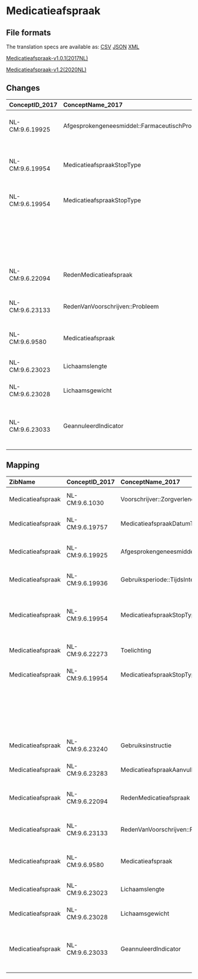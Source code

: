 # Medicatieafspraak
## File formats

The translation specs are available as: 
[CSV](../csv/Medicatieafspraak.csv) [JSON](../json/Medicatieafspraak.json) [XML](../xml/Medicatieafspraak.xml)



[Medicatieafspraak-v1.0.1(2017NL)](https://zibs.nl/wiki/Medicatieafspraak-v1.0.1(2017NL))

[Medicatieafspraak-v1.2(2020NL)](https://zibs.nl/wiki/Medicatieafspraak-v1.2(2020NL))









## Changes

| ConceptID_2017   | ConceptName_2017                              | Change                  | TypeChange                         | Impact_heen   | TRANSLATIE_spec_heen                                                                                                                                                                                                                 | Impact_terug   | TRANSLATIE_spec_terug                                                                                    | Omschrijving                                                                                                             |
|:-----------------|:----------------------------------------------|:------------------------|:-----------------------------------|:--------------|:-------------------------------------------------------------------------------------------------------------------------------------------------------------------------------------------------------------------------------------|:---------------|:---------------------------------------------------------------------------------------------------------|:-------------------------------------------------------------------------------------------------------------------------|
| NL-CM:9.6.19925  | Afgesprokengeneesmiddel::FarmaceutischProduct | oranje: minor wijziging | CONCEPT NAME CHANGED (EN)          | low           | CONCEPT NAME CHANGED (EN): AgreedMedicine::FarmaceuticalProduct -> AgreedMedicine::PharmaceuticalProduct                                                                                                                             | low            | CONCEPT NAME CHANGED (EN): AgreedMedicine::PharmaceuticalProduct -> AgreedMedicine::FarmaceuticalProduct | In engelse vertaling overal Farmaceutical vervangen door Pharmaceutical (7X)                                             |
| NL-CM:9.6.19954  | MedicatieafspraakStopType                     | oranje: minor wijziging | TERMINOLOGY MAPPING CONCEPT CHANGE | low           | SCT DefintionCode [blank] -> [274512008 Behandeling met geneesmiddel stopgezet]                                                                                                                                                      | low            | SCT DefintionCode [274512008 Behandeling met geneesmiddel stopgezet] -> [blank]                          | DCM::DefinitionCodes van de medicatie zibs gelijk getrokken aan de wijzigingen reeds doorgevoerd in MedicatieProces(MP). |
| NL-CM:9.6.19954  | MedicatieafspraakStopType                     | oranje: minor wijziging | VALUESET CHANGES                   | medium        | VALUESET CHANGES                                                                                                                                                                                                                     | medium         | VALUESET CHANGES                                                                                         | DefinitionCode toegevoegd aan concept                                                                                    |
|                  |                                               |                         |                                    |               |                                                                                                                                                                                                                                      |                |                                                                                                          | Erratum. SCT codes in codelijst zijn vervangen. Klopten niet mee. Uiteindelijke lijst heeft 2 items (met 2 deprecated)   |
| NL-CM:9.6.22094  | RedenMedicatieafspraak                        | oranje: minor wijziging | TERMINOLOGY MAPPING CONCEPT CHANGE | low           | SCT DefintionCode [blank] -> [112241000146101 Reden voor voorschrift]                                                                                                                                                                | low            | SCT DefintionCode [112241000146101 Reden voor voorschrift] -> [blank]                                    | DefinitionCode toegevoegd aan concept                                                                                    |
| NL-CM:9.6.23133  | RedenVanVoorschrijven::Probleem               | oranje: minor wijziging | TERMINOLOGY MAPPING CONCEPT CHANGE | low           | SCT DefintionCode [blank] -> [112201000146104 Medische reden van voorschrijven]                                                                                                                                                      | low            | SCT DefintionCode [112201000146104 Medische reden van voorschrijven] -> [blank]                          | DefinitionCode toegevoegd aan concept                                                                                    |
| NL-CM:9.6.9580   | Medicatieafspraak                             | oranje: minor wijziging | TERMINOLOGY MAPPING CONCEPT CHANGE | low           | SCT DefintionCode [blank] -> [16076005 Voorschrijven]                                                                                                                                                                                | low            | SCT DefintionCode [16076005 Voorschrijven] -> [blank]                                                    | DefinitionCode toegevoegd aan rootconcept                                                                                |
| NL-CM:9.6.23023  | Lichaamslengte                                | rood: major wijziging   | CONCEPT REMOVED                    | high          | DELETED FIELD:  IF NL-CM:9.6.23023 <> [blank] THEN source -> target=[rootconcept lichaamslengte zib]                                                                                                                                 | low            |                                                                                                          | verwijzing naar zib lichaamslengte verwijderd                                                                            |
| NL-CM:9.6.23028  | Lichaamsgewicht                               | rood: major wijziging   | CONCEPT REMOVED                    | high          | DELETED FIELD:  IF NL-CM:9.6.23028 <> [blank] THEN source -> target=[rootconcept lichaamsgewicht zib]                                                                                                                                | low            |                                                                                                          | verwijzing naar zib lichaamsgewicht verwijderd                                                                           |
| NL-CM:9.6.23033  | GeannuleerdIndicator                          | rood: major wijziging   | CONCEPT REMOVED                    | high          | vgeanuleerde medicatieafspraken zijn conceptueel geen afspraken en bestaan ook niet als zodanig in publicatie 2020. Als translatie hiervoor nodig is zal er een non-zib data item moeten bestaan of worden aangemaakt in de dataset. | low            |                                                                                                          | geanuleerd indicator verwijderd                                                                                          |

## Mapping

| ZibName           | ConceptID_2017   | ConceptName_2017                              | Codelists_2017                                  | Change                  | ConceptID_2020   | ConceptName_2020                              | Codelists_2020                                  | Bits             | Omschrijving                                                                                                             | TypeChange                         | Impact_heen   | TRANSLATIE_spec_heen                                                                                                                                                                                                                 | Impact_terug   | TRANSLATIE_spec_terug                                                                                    |
|:------------------|:-----------------|:----------------------------------------------|:------------------------------------------------|:------------------------|:-----------------|:----------------------------------------------|:------------------------------------------------|:-----------------|:-------------------------------------------------------------------------------------------------------------------------|:-----------------------------------|:--------------|:-------------------------------------------------------------------------------------------------------------------------------------------------------------------------------------------------------------------------------------|:---------------|:---------------------------------------------------------------------------------------------------------|
| Medicatieafspraak | NL-CM:9.6.1030   | Voorschrijver::Zorgverlener                   |                                                 | groen: geen wijziging   | NL-CM:9.6.1030   | Voorschrijver::Zorgverlener                   |                                                 |                  |                                                                                                                          |                                    |               |                                                                                                                                                                                                                                      |                |                                                                                                          |
| Medicatieafspraak | NL-CM:9.6.19757  | MedicatieafspraakDatumTijd                    |                                                 | groen: geen wijziging   | NL-CM:9.6.19757  | MedicatieafspraakDatumTijd                    |                                                 |                  |                                                                                                                          |                                    |               |                                                                                                                                                                                                                                      |                |                                                                                                          |
| Medicatieafspraak | NL-CM:9.6.19925  | Afgesprokengeneesmiddel::FarmaceutischProduct |                                                 | oranje: minor wijziging | NL-CM:9.6.19925  | Afgesprokengeneesmiddel::FarmaceutischProduct |                                                 | ZIB-911          | In engelse vertaling overal Farmaceutical vervangen door Pharmaceutical (7X)                                             | CONCEPT NAME CHANGED (EN)          | low           | CONCEPT NAME CHANGED (EN): AgreedMedicine::FarmaceuticalProduct -> AgreedMedicine::PharmaceuticalProduct                                                                                                                             | low            | CONCEPT NAME CHANGED (EN): AgreedMedicine::PharmaceuticalProduct -> AgreedMedicine::FarmaceuticalProduct |
| Medicatieafspraak | NL-CM:9.6.19936  | Gebruiksperiode::TijdsInterval                |                                                 | groen: geen wijziging   | NL-CM:9.6.19936  | Gebruiksperiode::TijdsInterval                |                                                 |                  |                                                                                                                          |                                    |               |                                                                                                                                                                                                                                      |                |                                                                                                          |
| Medicatieafspraak | NL-CM:9.6.19954  | MedicatieafspraakStopType                     | MedicatieafspraakStopTypeCodelijst              | oranje: minor wijziging | NL-CM:9.6.19954  | MedicatieafspraakStopType                     | MedicatieafspraakStopTypeCodelijst              | ZIB-888          | DCM::DefinitionCodes van de medicatie zibs gelijk getrokken aan de wijzigingen reeds doorgevoerd in MedicatieProces(MP). | TERMINOLOGY MAPPING CONCEPT CHANGE | low           | SCT DefintionCode [blank] -> [274512008 Behandeling met geneesmiddel stopgezet]                                                                                                                                                      | low            | SCT DefintionCode [274512008 Behandeling met geneesmiddel stopgezet] -> [blank]                          |
| Medicatieafspraak | NL-CM:9.6.22273  | Toelichting                                   |                                                 | groen: geen wijziging   | NL-CM:9.6.22273  | Toelichting                                   |                                                 |                  |                                                                                                                          |                                    |               |                                                                                                                                                                                                                                      |                |                                                                                                          |
| Medicatieafspraak | NL-CM:9.6.19954  | MedicatieafspraakStopType                     | MedicatieafspraakStopTypeCodelijst              | oranje: minor wijziging | NL-CM:9.6.19954  | MedicatieafspraakStopType                     | MedicatieafspraakStopTypeCodelijst              | ZIB-888|ZIB-1454 | DefinitionCode toegevoegd aan concept                                                                                    | VALUESET CHANGES                   | medium        | VALUESET CHANGES                                                                                                                                                                                                                     | medium         | VALUESET CHANGES                                                                                         |
|                   |                  |                                               |                                                 |                         |                  |                                               |                                                 |                  | Erratum. SCT codes in codelijst zijn vervangen. Klopten niet mee. Uiteindelijke lijst heeft 2 items (met 2 deprecated)   |                                    |               |                                                                                                                                                                                                                                      |                |                                                                                                          |
| Medicatieafspraak | NL-CM:9.6.23240  | Gebruiksinstructie                            |                                                 | groen: geen wijziging   | NL-CM:9.6.23240  | Gebruiksinstructie                            |                                                 |                  |                                                                                                                          |                                    |               |                                                                                                                                                                                                                                      |                |                                                                                                          |
| Medicatieafspraak | NL-CM:9.6.23283  | MedicatieafspraakAanvullendeInformatie        | MedicatieafspraakAanvullendeInformatieCodelijst | groen: geen wijziging   | NL-CM:9.6.23283  | MedicatieafspraakAanvullendeInformatie        | MedicatieafspraakAanvullendeInformatieCodelijst |                  |                                                                                                                          |                                    |               |                                                                                                                                                                                                                                      |                |                                                                                                          |
| Medicatieafspraak | NL-CM:9.6.22094  | RedenMedicatieafspraak                        | RedenMedicatieafspraakCodelijst                 | oranje: minor wijziging | NL-CM:9.6.22094  | RedenMedicatieafspraak                        | RedenMedicatieafspraakCodelijst                 | ZIB-888          | DefinitionCode toegevoegd aan concept                                                                                    | TERMINOLOGY MAPPING CONCEPT CHANGE | low           | SCT DefintionCode [blank] -> [112241000146101 Reden voor voorschrift]                                                                                                                                                                | low            | SCT DefintionCode [112241000146101 Reden voor voorschrift] -> [blank]                                    |
| Medicatieafspraak | NL-CM:9.6.23133  | RedenVanVoorschrijven::Probleem               |                                                 | oranje: minor wijziging | NL-CM:9.6.23133  | RedenVanVoorschrijven::Probleem               |                                                 | ZIB-888          | DefinitionCode toegevoegd aan concept                                                                                    | TERMINOLOGY MAPPING CONCEPT CHANGE | low           | SCT DefintionCode [blank] -> [112201000146104 Medische reden van voorschrijven]                                                                                                                                                      | low            | SCT DefintionCode [112201000146104 Medische reden van voorschrijven] -> [blank]                          |
| Medicatieafspraak | NL-CM:9.6.9580   | Medicatieafspraak                             |                                                 | oranje: minor wijziging | NL-CM:9.6.9580   | Medicatieafspraak                             |                                                 | ZIB-888          | DefinitionCode toegevoegd aan rootconcept                                                                                | TERMINOLOGY MAPPING CONCEPT CHANGE | low           | SCT DefintionCode [blank] -> [16076005 Voorschrijven]                                                                                                                                                                                | low            | SCT DefintionCode [16076005 Voorschrijven] -> [blank]                                                    |
| Medicatieafspraak | NL-CM:9.6.23023  | Lichaamslengte                                |                                                 | rood: major wijziging   |                  |                                               |                                                 | ZIB-1020         | verwijzing naar zib lichaamslengte verwijderd                                                                            | CONCEPT REMOVED                    | high          | DELETED FIELD:  IF NL-CM:9.6.23023 <> [blank] THEN source -> target=[rootconcept lichaamslengte zib]                                                                                                                                 | low            |                                                                                                          |
| Medicatieafspraak | NL-CM:9.6.23028  | Lichaamsgewicht                               |                                                 | rood: major wijziging   |                  |                                               |                                                 | ZIB-1020         | verwijzing naar zib lichaamsgewicht verwijderd                                                                           | CONCEPT REMOVED                    | high          | DELETED FIELD:  IF NL-CM:9.6.23028 <> [blank] THEN source -> target=[rootconcept lichaamsgewicht zib]                                                                                                                                | low            |                                                                                                          |
| Medicatieafspraak | NL-CM:9.6.23033  | GeannuleerdIndicator                          |                                                 | rood: major wijziging   |                  |                                               |                                                 | ZIB-1021         | geanuleerd indicator verwijderd                                                                                          | CONCEPT REMOVED                    | high          | vgeanuleerde medicatieafspraken zijn conceptueel geen afspraken en bestaan ook niet als zodanig in publicatie 2020. Als translatie hiervoor nodig is zal er een non-zib data item moeten bestaan of worden aangemaakt in de dataset. | low            |                                                                                                          |

